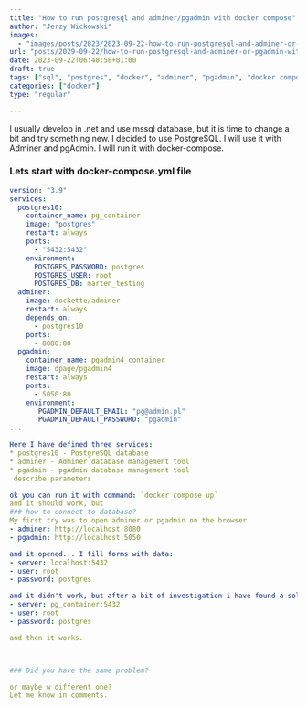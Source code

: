 ```yaml
---
title: "How to run postgresql and adminer/pgadmin with docker compose"
author: "Jerzy Wickowski"
images:
  - "images/posts/2023/2023-09-22-how-to-run-postgresql-and-adminer-or-pgadmin-with-docker-compose.png" 
url: "posts/2029-09-22/how-to-run-postgresql-and-adminer-or-pgadmin-with-docker-compose"
date: 2023-09-22T06:40:58+01:00
draft: true
tags: ["sql", "postgres", "docker", "adminer", "pgadmin", "docker compose"]
categories: ["docker"]
type: "regular"

---
```


I usually develop in .net and use mssql database, but it is time to change a bit and try something new. I decided to use PostgreSQL. I will use it with Adminer and pgAdmin. I will run it with docker-compose.

### Lets start with docker-compose.yml file
```yaml
version: "3.9"
services:
  postgres10:
    container_name: pg_container
    image: "postgres"
    restart: always
    ports:
      - "5432:5432"
    environment:
      POSTGRES_PASSWORD: postgres
      POSTGRES_USER: root 
      POSTGRES_DB: marten_testing
  adminer:
    image: dockette/adminer
    restart: always
    depends_on:
      - postgres10
    ports:
      - 8080:80  
  pgadmin:
    container_name: pgadmin4_container
    image: dpage/pgadmin4
    restart: always
    ports:
      - 5050:80
    environment:
       PGADMIN_DEFAULT_EMAIL: "pg@admin.pl"
       PGADMIN_DEFAULT_PASSWORD: "pgadmin"
... 

Here I have defined three services:
* postgres10 - PostgreSQL database
* adminer - Adminer database management tool
* pgadmin - pgAdmin database management tool
 describe parameters

ok you can run it with command: `docker compose up`
and it should work, but 
### how to connect to database?
My first try was to open adminer or pgadmin on the browser
- adminer: http://localhost:8080
- pgadmin: http://localhost:5050

and it opened... I fill forms with data:
- server: localhost:5432
- user: root
- password: postgres

and it didn't work, but after a bit of investigation i have found a solution. I have to use docker container name instead of localhost. So I have to use:
- server: pg_container:5432
- user: root
- password: postgres

and then it works.



### Did you have the same problem? 

or maybe w different one?
Let me know in comments.


